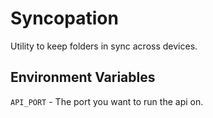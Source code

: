 # Syncopation

Utility to keep folders in sync across devices.

## Environment Variables

`API_PORT` - The port you want to run the api on.

